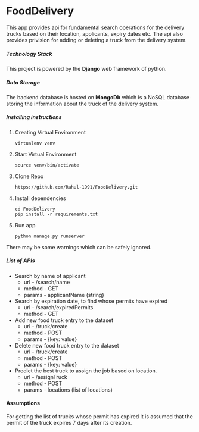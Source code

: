 # FoodDelivery
This app provides api for fundamental search operations for the delivery trucks based on their location, applicants, expiry dates etc.
The api also provides privision for adding or deleting a truck from the delivery system.

##### Technology Stack
This project is powered by the **Django** web framework of python. 

##### Data Storage
The backend database is hosted on **MongoDb** which is a NoSQL database storing the information about the truck of the delivery system.

##### Installing instructions
1. Creating Virtual Environment
    ```
    virtualenv venv
    ```
2. Start Virtual Environment
    ```
    source venv/bin/activate
    ```
3. Clone Repo
    ```
    https://github.com/Rahul-1991/FoodDelivery.git
    ```
4. Install dependencies
    ```
    cd FoodDelivery
    pip install -r requirements.txt
    ```
5. Run app
    ```
    python manage.py runserver
    ```

There may be some warnings which can be safely ignored.


##### List of APIs
* Search by name of applicant
    - url - /search/name
    - method - GET
    - params - applicantName (string)
* Search by expiration date, to find whose permits have expired
    - url - /search/expiredPermits
    - method - GET
* Add new food truck entry to the dataset
    - url - /truck/create
    - method - POST
    - params - {key: value}
* Delete new food truck entry to the dataset
    - url - /truck/create
    - method - POST
    - params - {key: value}
* Predict the best truck to assign the job based on location.
    - url - /assignTruck
    - method - POST
    - params - locations (list of locations)

#### Assumptions
For getting the list of trucks whose permit has expired it is assumed that the permit of the truck expires 7 days after its creation.


